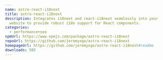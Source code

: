 ```yaml
---
name: astro-react-i18next
title: astro-react-i18next
description: Integrates i18next and react-i18next seamlessly into your Astro
  website to provide robust i18n support for React components.
categories:
  - performance+seo
npmUrl: https://www.npmjs.com/package/astro-react-i18next
repoUrl: https://github.com/jeremyxgo/astro-react-i18next
homepageUrl: https://github.com/jeremyxgo/astro-react-i18next#readme
downloads: 505
---
```

